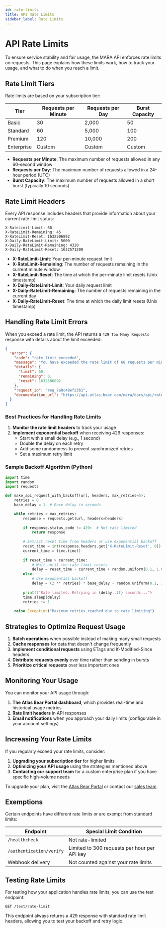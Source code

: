 ```yaml
---
id: rate-limits
title: API Rate Limits
sidebar_label: Rate Limits
---
```


# API Rate Limits

To ensure service stability and fair usage, the MARA API enforces rate limits on requests. This page explains how these limits work, how to track your usage, and what to do when you reach a limit.

## Rate Limit Tiers

Rate limits are based on your subscription tier:

| Tier | Requests per Minute | Requests per Day | Burst Capacity |
|------|---------------------|------------------|----------------|
| Basic | 30 | 2,000 | 50 |
| Standard | 60 | 5,000 | 100 |
| Premium | 120 | 10,000 | 200 |
| Enterprise | Custom | Custom | Custom |

- **Requests per Minute**: The maximum number of requests allowed in any 60-second window
- **Requests per Day**: The maximum number of requests allowed in a 24-hour period (UTC)
- **Burst Capacity**: The maximum number of requests allowed in a short burst (typically 10 seconds)

## Rate Limit Headers

Every API response includes headers that provide information about your current rate limit status:

```
X-RateLimit-Limit: 60
X-RateLimit-Remaining: 45
X-RateLimit-Reset: 1632506892
X-Daily-RateLimit-Limit: 5000
X-Daily-RateLimit-Remaining: 4320
X-Daily-RateLimit-Reset: 1632571200
```

- **X-RateLimit-Limit**: Your per-minute request limit
- **X-RateLimit-Remaining**: The number of requests remaining in the current minute window
- **X-RateLimit-Reset**: The time at which the per-minute limit resets (Unix timestamp)
- **X-Daily-RateLimit-Limit**: Your daily request limit
- **X-Daily-RateLimit-Remaining**: The number of requests remaining in the current day
- **X-Daily-RateLimit-Reset**: The time at which the daily limit resets (Unix timestamp)

## Handling Rate Limit Errors

When you exceed a rate limit, the API returns a `429 Too Many Requests` response with details about the limit exceeded:

```json
{
  "error": {
    "code": "rate_limit_exceeded",
    "message": "You have exceeded the rate limit of 60 requests per minute",
    "details": {
      "limit": 60,
      "remaining": 0,
      "reset": 1632506892
    },
    "request_id": "req_7a9c48ef23b1",
    "documentation_url": "https://api.atlas-bear.com/mara/docs/api/rate-limits"
  }
}
```

### Best Practices for Handling Rate Limits

1. **Monitor the rate limit headers** to track your usage
2. **Implement exponential backoff** when receiving 429 responses:
   - Start with a small delay (e.g., 1 second)
   - Double the delay on each retry
   - Add some randomness to prevent synchronized retries
   - Set a maximum retry limit

### Sample Backoff Algorithm (Python)

```python
import time
import random
import requests

def make_api_request_with_backoff(url, headers, max_retries=5):
    retries = 0
    base_delay = 1  # Base delay in seconds

    while retries < max_retries:
        response = requests.get(url, headers=headers)
        
        if response.status_code != 429:  # Not rate limited
            return response
            
        # Extract reset time from headers or use exponential backoff
        reset_time = int(response.headers.get('X-RateLimit-Reset', 0))
        current_time = time.time()
        
        if reset_time > current_time:
            # Wait until the rate limit resets
            delay = reset_time - current_time + random.uniform(0.1, 1.0)
        else:
            # Use exponential backoff
            delay = (2 ** retries) * base_delay + random.uniform(0.1, 1.0)
        
        print(f"Rate limited. Retrying in {delay:.2f} seconds...")
        time.sleep(delay)
        retries += 1
    
    raise Exception("Maximum retries reached due to rate limiting")
```

## Strategies to Optimize Request Usage

1. **Batch operations** when possible instead of making many small requests
2. **Cache responses** for data that doesn't change frequently
3. **Implement conditional requests** using ETags and If-Modified-Since headers
4. **Distribute requests evenly** over time rather than sending in bursts
5. **Prioritize critical requests** over less important ones

## Monitoring Your Usage

You can monitor your API usage through:

1. **The Atlas Bear Portal dashboard**, which provides real-time and historical usage metrics
2. **Rate limit headers** in API responses
3. **Email notifications** when you approach your daily limits (configurable in your account settings)

## Increasing Your Rate Limits

If you regularly exceed your rate limits, consider:

1. **Upgrading your subscription tier** for higher limits
2. **Optimizing your API usage** using the strategies mentioned above
3. **Contacting our support team** for a custom enterprise plan if you have specific high-volume needs

To upgrade your plan, visit the [Atlas Bear Portal](https://portal.atlas-bear.com) or contact our [sales team](mailto:sales@atlas-bear.com).

## Exemptions

Certain endpoints have different rate limits or are exempt from standard limits:

| Endpoint | Special Limit Condition |
|----------|-------------------------|
| `/healthcheck` | Not rate-limited |
| `/authentication/verify` | Limited to 300 requests per hour per API key |
| Webhook delivery | Not counted against your rate limits |

## Testing Rate Limits

For testing how your application handles rate limits, you can use the test endpoint:

```
GET /test/rate-limit
```

This endpoint always returns a 429 response with standard rate limit headers, allowing you to test your backoff and retry logic.
